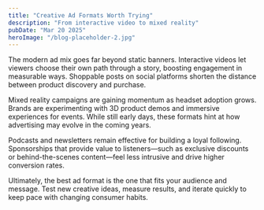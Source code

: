 ```yaml
---
title: "Creative Ad Formats Worth Trying"
description: "From interactive video to mixed reality"
pubDate: "Mar 20 2025"
heroImage: "/blog-placeholder-2.jpg"
---
```


The modern ad mix goes far beyond static banners. Interactive videos let viewers choose their own path through a story, boosting engagement in measurable ways. Shoppable posts on social platforms shorten the distance between product discovery and purchase.

Mixed reality campaigns are gaining momentum as headset adoption grows. Brands are experimenting with 3D product demos and immersive experiences for events. While still early days, these formats hint at how advertising may evolve in the coming years.

Podcasts and newsletters remain effective for building a loyal following. Sponsorships that provide value to listeners—such as exclusive discounts or behind-the-scenes content—feel less intrusive and drive higher conversion rates.

Ultimately, the best ad format is the one that fits your audience and message. Test new creative ideas, measure results, and iterate quickly to keep pace with changing consumer habits.
